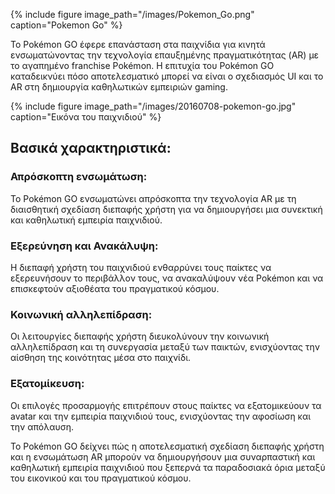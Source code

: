 
{% include figure image_path="/images/Pokemon_Go.png" caption="Pokemon Go" %}


Το Pokémon GO έφερε επανάσταση στα παιχνίδια για κινητά ενσωματώνοντας  την τεχνολογία επαυξημένης πραγματικότητας (AR) με το αγαπημένο franchise Pokémon. Η επιτυχία του Pokémon GO καταδεικνύει πόσο αποτελεσματικό μπορεί να είναι ο σχεδιασμός UI και το AR στη δημιουργία καθηλωτικών εμπειριών gaming.


{% include figure image_path="/images/20160708-pokemon-go.jpg" caption="Εικόνα του παιχνιδιού" %}
<h2>Βασικά χαρακτηριστικά:</h2>

<h3>Απρόσκοπτη ενσωμάτωση:</h3>

Το Pokémon GO ενσωματώνει απρόσκοπτα την τεχνολογία AR με τη διαισθητική σχεδίαση διεπαφής χρήστη για να δημιουργήσει μια συνεκτική και καθηλωτική εμπειρία παιχνιδιού.

<h3>Εξερεύνηση και Ανακάλυψη: </h3>

Η διεπαφή χρήστη του παιχνιδιού ενθαρρύνει τους παίκτες να εξερευνήσουν το περιβάλλον τους, να ανακαλύψουν νέα Pokémon και να επισκεφτούν αξιοθέατα του πραγματικού κόσμου.
<h3>Κοινωνική αλληλεπίδραση: </h3>

Οι λειτουργίες διεπαφής χρήστη διευκολύνουν την κοινωνική αλληλεπίδραση και τη συνεργασία μεταξύ των παικτών, ενισχύοντας την αίσθηση της κοινότητας μέσα στο παιχνίδι.

<h3>Εξατομίκευση: </h3>

Οι επιλογές προσαρμογής επιτρέπουν στους παίκτες να εξατομικεύουν τα avatar και την εμπειρία παιχνιδιού τους, ενισχύοντας την αφοσίωση και την απόλαυση.


Το Pokémon GO δείχνει πώς η αποτελεσματική σχεδίαση διεπαφής χρήστη και η ενσωμάτωση AR μπορούν να δημιουργήσουν μια συναρπαστική και καθηλωτική εμπειρία παιχνιδιού που ξεπερνά τα παραδοσιακά όρια μεταξύ του εικονικού και του πραγματικού κόσμου.

